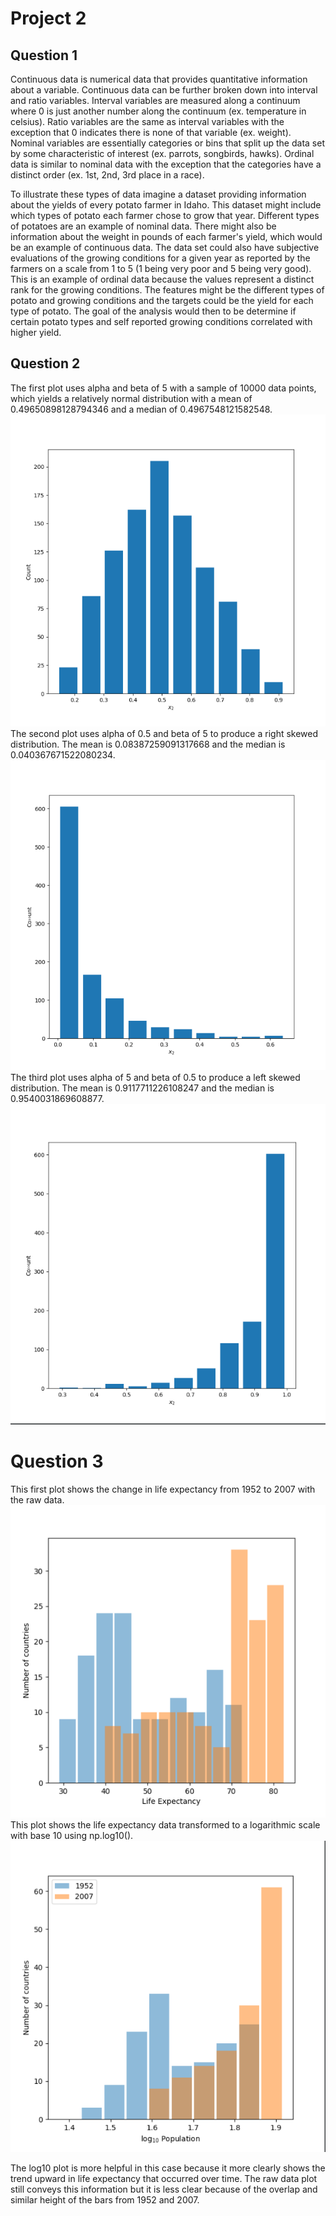 # Project 2

## Question 1

Continuous data is numerical data that provides quantitative information about a variable. Continuous data can be further broken down into interval and ratio variables. Interval variables are measured along a continuum where 0 is just another number along the continuum (ex. temperature in celsius). Ratio variables are the same as interval variables with the exception that 0 indicates there is none of that variable (ex. weight). Nominal variables are essentially categories or bins that split up the data set by some characteristic of interest (ex. parrots, songbirds, hawks). Ordinal data is similar to nominal data with the exception that the categories have a distinct order (ex. 1st, 2nd, 3rd place in a race). 

To illustrate these types of data imagine a dataset providing information about the yields of every potato farmer in Idaho. This dataset might include which types of potato each farmer chose to grow that year. Different types of potatoes are an example of nominal data. There might also be information about the weight in pounds of each farmer's yield, which would be an example of continuous data. The data set could also have subjective evaluations of the growing conditions for a given year as reported by the farmers on a scale from 1 to 5 (1 being very poor and 5 being very good). This is an example of ordinal data because the values represent a distinct rank for the growing conditions. The features might be the different types of potato and growing conditions and the targets could be the yield for each type of potato. The goal of the analysis would then to be determine if certain potato types and self reported growing conditions correlated with higher yield. 


## Question 2

The first plot uses alpha and beta of 5 with a sample of 10000 data points, which yields a relatively normal distribution with a mean of 0.49650898128794346 and a median of 0.4967548121582548.
![](normal.png)
The second plot uses alpha of 0.5 and beta of 5 to produce a right skewed distribution. The mean is 0.08387259091317668 and the median is 0.040367671522080234.
![](rightskew.png)
The third plot uses alpha of 5 and beta of 0.5 to produce a left skewed distribution. The mean is 0.9117711226108247 and the median is 0.9540031869608877.
![](leftskew.png)

# Question 3

This first plot shows the change in life expectancy from 1952 to 2007 with the raw data. 
![](rawlifeExp.png)
This plot shows the life expectancy data transformed to a logarithmic scale with base 10 using np.log10().
![](loglifeExp.png)

The log10 plot is more helpful in this case because it more clearly shows the trend upward in life expectancy that occurred over time. The raw data plot still conveys this information but it is  less clear because of the overlap and similar height of the bars from 1952 and 2007.
